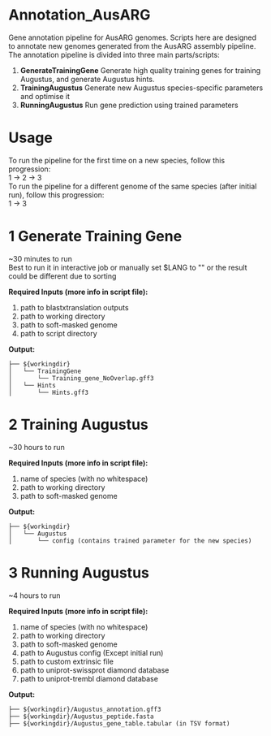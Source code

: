 # Annotation_AusARG

Gene annotation pipeline for AusARG genomes. Scripts here are designed to annotate new genomes generated from the AusARG assembly pipeline. The annotation pipeline is divided into three main parts/scripts:
1. **GenerateTrainingGene** Generate high quality training genes for training Augustus, and generate Augustus hints.
2. **TrainingAugustus** Generate new Augustus species-specific parameters and optimise it
3. **RunningAugustus** Run gene prediction using trained parameters

# Usage

To run the pipeline for the first time on a new species, follow this progression:  
1 -> 2 -> 3  
To run the pipeline for a different genome of the same species (after initial run), follow this progression:  
1 -> 3  

# 1 Generate Training Gene
~30 minutes to run  
Best to run it in interactive job or manually set $LANG to "" or the result could be different due to sorting  

**Required Inputs (more info in script file):**
1. path to blastxtranslation outputs
2. path to working directory
3. path to soft-masked genome
4. path to script directory

**Output:**
```
├── ${workingdir}
│   └── TrainingGene
│       └── Training_gene_NoOverlap.gff3
│   └── Hints
│       └── Hints.gff3
```

# 2 Training Augustus
~30 hours to run  

**Required Inputs (more info in script file):**
1. name of species (with no whitespace)
2. path to working directory
3. path to soft-masked genome

**Output:**
```
├── ${workingdir}
│   └── Augustus
│       └── config (contains trained parameter for the new species)
```

# 3 Running Augustus
~4 hours to run  

**Required Inputs (more info in script file):**
1. name of species (with no whitespace)
2. path to working directory
3. path to soft-masked genome
4. path to Augustus config (Except initial run)
5. path to custom extrinsic file
6. path to uniprot-swissprot diamond database
7. path to uniprot-trembl diamond database

**Output:**
```
├── ${workingdir}/Augustus_annotation.gff3
├── ${workingdir}/Augustus_peptide.fasta
├── ${workingdir}/Augustus_gene_table.tabular (in TSV format)
```